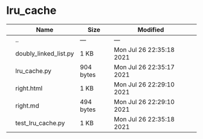 lru\_cache
==========

<table><thead><tr class="header"><th></th><th>Name</th><th>Size</th><th>Modified</th><th></th></tr></thead><tbody><tr class="odd"><td></td><td><span class="goup">..</span></td><td>—</td><td>—</td><td></td></tr><tr class="even"><td></td><td><span class="name">doubly_linked_list.py</span></td><td>1 KB</td><td>Mon Jul 26 22:35:18 2021</td><td></td></tr><tr class="odd"><td></td><td><span class="name">lru_cache.py</span></td><td>904 bytes</td><td>Mon Jul 26 22:35:17 2021</td><td></td></tr><tr class="even"><td></td><td><span class="name">right.html</span></td><td>1 KB</td><td>Mon Jul 26 22:29:10 2021</td><td></td></tr><tr class="odd"><td></td><td><span class="name">right.md</span></td><td>494 bytes</td><td>Mon Jul 26 22:29:10 2021</td><td></td></tr><tr class="even"><td></td><td><span class="name">test_lru_cache.py</span></td><td>1 KB</td><td>Mon Jul 26 22:35:18 2021</td><td></td></tr></tbody></table>
